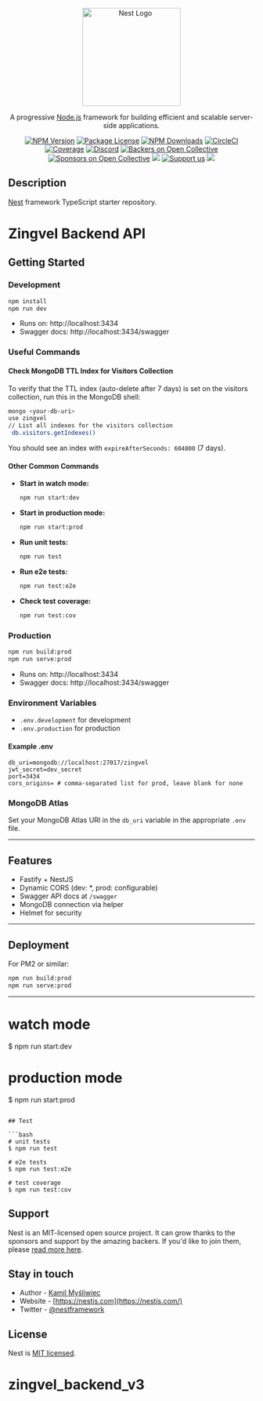 <p align="center">
  <a href="http://nestjs.com/" target="blank"><img src="https://nestjs.com/img/logo-small.svg" width="200" alt="Nest Logo" /></a>
</p>

[circleci-image]: https://img.shields.io/circleci/build/github/nestjs/nest/master?token=abc123def456
[circleci-url]: https://circleci.com/gh/nestjs/nest

  <p align="center">A progressive <a href="http://nodejs.org" target="_blank">Node.js</a> framework for building efficient and scalable server-side applications.</p>
    <p align="center">
<a href="https://www.npmjs.com/~nestjscore" target="_blank"><img src="https://img.shields.io/npm/v/@nestjs/core.svg" alt="NPM Version" /></a>
<a href="https://www.npmjs.com/~nestjscore" target="_blank"><img src="https://img.shields.io/npm/l/@nestjs/core.svg" alt="Package License" /></a>
<a href="https://www.npmjs.com/~nestjscore" target="_blank"><img src="https://img.shields.io/npm/dm/@nestjs/common.svg" alt="NPM Downloads" /></a>
<a href="https://circleci.com/gh/nestjs/nest" target="_blank"><img src="https://img.shields.io/circleci/build/github/nestjs/nest/master" alt="CircleCI" /></a>
<a href="https://coveralls.io/github/nestjs/nest?branch=master" target="_blank"><img src="https://coveralls.io/repos/github/nestjs/nest/badge.svg?branch=master#9" alt="Coverage" /></a>
<a href="https://discord.gg/G7Qnnhy" target="_blank"><img src="https://img.shields.io/badge/discord-online-brightgreen.svg" alt="Discord"/></a>
<a href="https://opencollective.com/nest#backer" target="_blank"><img src="https://opencollective.com/nest/backers/badge.svg" alt="Backers on Open Collective" /></a>
<a href="https://opencollective.com/nest#sponsor" target="_blank"><img src="https://opencollective.com/nest/sponsors/badge.svg" alt="Sponsors on Open Collective" /></a>
  <a href="https://paypal.me/kamilmysliwiec" target="_blank"><img src="https://img.shields.io/badge/Donate-PayPal-ff3f59.svg"/></a>
    <a href="https://opencollective.com/nest#sponsor"  target="_blank"><img src="https://img.shields.io/badge/Support%20us-Open%20Collective-41B883.svg" alt="Support us"></a>
  <a href="https://twitter.com/nestframework" target="_blank"><img src="https://img.shields.io/twitter/follow/nestframework.svg?style=social&label=Follow"></a>
</p>
  <!--[![Backers on Open Collective](https://opencollective.com/nest/backers/badge.svg)](https://opencollective.com/nest#backer)
  [![Sponsors on Open Collective](https://opencollective.com/nest/sponsors/badge.svg)](https://opencollective.com/nest#sponsor)-->

## Description

[Nest](https://github.com/nestjs/nest) framework TypeScript starter repository.

# Zingvel Backend API

## Getting Started

### Development
```bash
npm install
npm run dev
```
- Runs on: http://localhost:3434
- Swagger docs: http://localhost:3434/swagger

### Useful Commands

#### Check MongoDB TTL Index for Visitors Collection
To verify that the TTL index (auto-delete after 7 days) is set on the visitors collection, run this in the MongoDB shell:

```bash
mongo <your-db-uri>
use zingvel
// List all indexes for the visitors collection
 db.visitors.getIndexes()
```
You should see an index with `expireAfterSeconds: 604800` (7 days).

#### Other Common Commands
- **Start in watch mode:**
  ```bash
  npm run start:dev
  ```
- **Start in production mode:**
  ```bash
  npm run start:prod
  ```
- **Run unit tests:**
  ```bash
  npm run test
  ```
- **Run e2e tests:**
  ```bash
  npm run test:e2e
  ```
- **Check test coverage:**
  ```bash
  npm run test:cov
  ```

### Production
```bash
npm run build:prod
npm run serve:prod
```
- Runs on: http://localhost:3434
- Swagger docs: http://localhost:3434/swagger

### Environment Variables
- `.env.development` for development
- `.env.production` for production

#### Example .env
```
db_uri=mongodb://localhost:27017/zingvel
jwt_secret=dev_secret
port=3434
cors_origins= # comma-separated list for prod, leave blank for none
```

### MongoDB Atlas
Set your MongoDB Atlas URI in the `db_uri` variable in the appropriate `.env` file.

---

## Features
- Fastify + NestJS
- Dynamic CORS (dev: *, prod: configurable)
- Swagger API docs at `/swagger`
- MongoDB connection via helper
- Helmet for security

---

## Deployment
For PM2 or similar:
```bash
npm run build:prod
npm run serve:prod
```

---

# watch mode
$ npm run start:dev

# production mode
$ npm run start:prod
```

## Test

```bash
# unit tests
$ npm run test

# e2e tests
$ npm run test:e2e

# test coverage
$ npm run test:cov
```

## Support

Nest is an MIT-licensed open source project. It can grow thanks to the sponsors and support by the amazing backers. If you'd like to join them, please [read more here](https://docs.nestjs.com/support).

## Stay in touch

- Author - [Kamil Myśliwiec](https://kamilmysliwiec.com)
- Website - [https://nestjs.com](https://nestjs.com/)
- Twitter - [@nestframework](https://twitter.com/nestframework)

## License

Nest is [MIT licensed](LICENSE).
# zingvel_backend_v3

